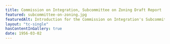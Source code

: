 ```yaml
---
title: Commission on Integration, Subcommittee on Zoning Draft Report
featured: subcommittee-on-zoning.jpg
featuredAlt: Introduction for the Commission on Integration's Subcommittee on Zoning report
layout: "tc-single"
hasContentInGallery: true
date: 1956-03-02
---
```


